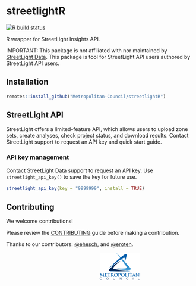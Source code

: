
# streetlightR

<!-- badges: start -->

[![R build
status](https://github.com/Metropolitan-Council/streetlightR/workflows/R-CMD-check/badge.svg)](https://github.com/Metropolitan-Council/streetlightR/actions)
<!-- badges: end -->

R wrapper for StreetLight Insights API.

IMPORTANT: This package is not affiliated with nor maintained by
[StreetLight Data](https://www.streetlightdata.com/). This package is
tool for StreetLight API users authored by StreetLight API users.

## Installation

``` r
remotes::install_github("Metropolitan-Council/streetlightR")
```

## StreetLight API

StreetLight offers a limited-feature API, which allows users to upload
zone sets, create analyses, check project status, and download results.
Contact StreetLight support to request an API key and quick start guide.

### API key management

Contact StreetLight Data support to request an API key. Use
`streetlight_api_key()` to save the key for future use.

``` r
streetlight_api_key(key = "9999999", install = TRUE)
```

## Contributing

We welcome contributions!

Please review the [CONTRIBUTING](.github/CONTRIBUTING.md) guide before
making a contribution.

Thanks to our contributors: [@ehesch](https://github.com/ehesch), and
[@eroten](https://github.com/eroten).

<a href="https://metrocouncil.org" target="_blank"><img src="man/figures/main-logo.png" style="margin-left: 50%;margin-right: 50%;">

<div>

</div>

</a>
